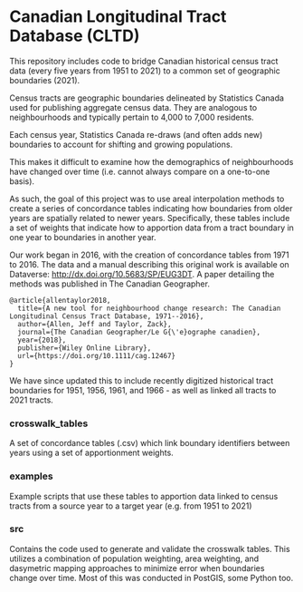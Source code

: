 
# Canadian Longitudinal Tract Database (CLTD)

This repository includes code to bridge Canadian historical census tract data (every five years from 1951 to 2021) to a common set of geographic boundaries (2021).

Census tracts are geographic boundaries delineated by Statistics Canada used for publishing aggregate census data. They are analogous to neighbourhoods and typically pertain to 4,000 to 7,000 residents. 

Each census year, Statistics Canada re-draws (and often adds new) boundaries to account for shifting and growing populations. 

This makes it difficult to examine how the demographics of neighbourhoods have changed over time (i.e. cannot always compare on a one-to-one basis). 

As such, the goal of this project was to use areal interpolation methods to create a series of concordance tables indicating how boundaries from older years are spatially related to newer years. Specifically, these tables include a set of weights that indicate how to apportion data from a tract boundary in one year to boundaries in another year. 

Our work began in 2016, with the creation of concordance tables from 1971 to 2016. The data and a manual describing this original work is available on Dataverse: http://dx.doi.org/10.5683/SP/EUG3DT. A paper detailing the methods was published in The Canadian Geographer.

```
@article{allentaylor2018,
  title={A new tool for neighbourhood change research: The Canadian Longitudinal Census Tract Database, 1971--2016},
  author={Allen, Jeff and Taylor, Zack},
  journal={The Canadian Geographer/Le G{\'e}ographe canadien},
  year={2018},
  publisher={Wiley Online Library},
  url={https://doi.org/10.1111/cag.12467}
}
```

We have since updated this to include recently digitized historical tract boundaries for 1951, 1956, 1961, and 1966 - as well as linked all tracts to 2021 tracts.


### crosswalk_tables

A set of concordance tables (.csv) which link boundary identifiers between years using a set of apportionment weights. 

### examples

Example scripts that use these tables to apportion data linked to census tracts from a source year to a target year (e.g. from 1951 to 2021)

### src

Contains the code used to generate and validate the crosswalk tables. This utilizes a combination of population weighting, area weighting, and dasymetric mapping approaches to minimize error when boundaries change over time. Most of this was conducted in PostGIS, some Python too.

